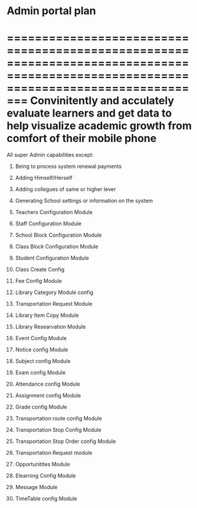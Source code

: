 # Admin portal plan

=====================================================================================================================================
    Convinitently and acculately evaluate learners and get data to help visualize academic growth from comfort of their mobile phone
======================================================================================================================================

All super Admin capabilities except:

1) Being to process system renewal payments

2) Adding Himself/Herself

3) Adding collegues of same or higher lever

4) Generating School settings or information on the system

5) Teachers Configuration Module

6) Staff Configuration Module

7) School Block Configuration Module

8) Class Block Configuration Module

9) Student Configuration Module

10) Class Create Config

11) Fee Config Module

12) Library Category Module config

13) Transportation Request Module

14) Library Item Copy Module

15) Library Researvation Module

16) Event Config Module

17) Notice config Module

18) Subject config Module

19) Exam config Module

19) Attendance config Module

20) Assignment config Module

21) Grade config Module

22) Transportation route config Module

23) Transportation Stop Config Module

24) Transportation Stop Order config Module

25) Transportation Request module

26) Opportunitites Module

27) Elearning Config Module

28) Message Module

29) TimeTable config Module

